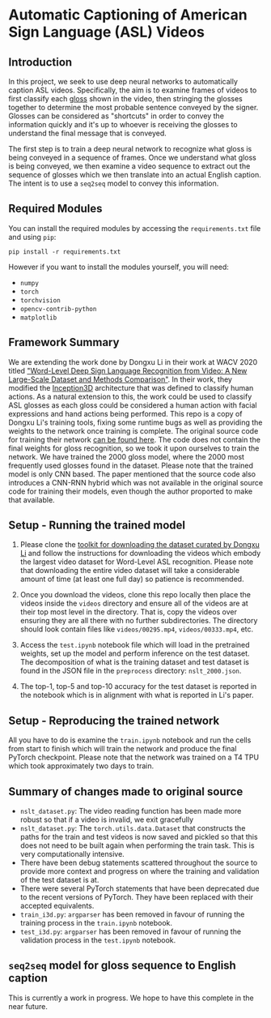 # Automatic Captioning of American Sign Language (ASL) Videos

## Introduction

In this project, we seek to use deep neural networks to automatically caption ASL videos.  Specifically, the aim is to examine frames of videos
to first classify each [gloss](https://www.slideshare.net/MsAmyLC/glossing-in-asl-what-is-it-eight-examples) shown in the video, then stringing
the glosses together to determine the most probable sentence conveyed by the signer.  Glosses can be considered as "shortcuts" in order to
convey the information quickly and it's up to whoever is receiving the glosses to understand the final message that is conveyed.

The first step is to train a deep neural network to recognize what gloss is being conveyed in a sequence of frames.  Once we understand what gloss
is being conveyed, we then examine a video sequence to extract out the sequence of glosses which we then translate into an actual English
caption.  The intent is to use a `seq2seq` model to convey this information.

## Required Modules

You can install the required modules by accessing the `requirements.txt` file and using `pip`:

```
pip install -r requirements.txt
```

However if you want to install the modules yourself, you will need:

* `numpy`
* `torch`
* `torchvision`
* `opencv-contrib-python`
* `matplotlib`

## Framework Summary

We are extending the work done by Dongxu Li in their work at WACV 2020 titled ["Word-Level Deep Sign Language Recognition from Video: A New Large-Scale Dataset
and Methods Comparison"](https://dxli94.github.io/WLASL/).  In their work, they modified the [Inception3D](https://github.com/deepmind/kinetics-i3d) architecture
that was defined to classify human actions.  As a natural extension to this, the work could be used to classify ASL glosses as each gloss could be considered a
human action with facial expressions and hand actions being performed.  This repo is a copy of Dongxu Li's training tools, fixing some runtime bugs as well as providing the
weights to the network once training is complete.  The original source code for training their network [can be found here](https://drive.google.com/file/d/1vktQxvRHNS9psOQVKx5-dsERlmiYFRXC/view).
The code does not contain the final weights for gloss recognition, so we took it upon ourselves to train the network.  We have trained the 2000 gloss model, where
the 2000 most frequently used glosses found in the dataset. Please note that the trained model is only CNN based.  The paper mentioned that the source code also introduces
a CNN-RNN hybrid which was not available in the original source code for training their models, even though the author proported to make that available.

## Setup - Running the trained model

1. Please clone the [toolkit for downloading the dataset curated by Dongxu Li](https://github.com/dxli94/WLASL) and follow the instructions for downloading
the videos which embody the largest video dataset for Word-Level ASL recognition.  Please note that downloading the entire video dataset will take a considerable
amount of time (at least one full day) so patience is recommended.

2. Once you download the videos, clone this repo locally then place the videos inside the `videos` directory and ensure all of the videos are at their top most
level in the directory. That is, copy the videos over ensuring they are all there with no further subdirectories. The directory should look contain files
like `videos/00295.mp4`, `videos/00333.mp4`, etc.

3. Access the `test.ipynb` notebook file which will load in the pretrained weights, set up the model and perform inference on the test dataset.  The decomposition
of what is the training dataset and test dataset is found in the JSON file in the `preprocess` directory: `nslt_2000.json`.

4.  The top-1, top-5 and top-10 accuracy for the test dataset is reported in the notebook which is in alignment with what is reported in Li's paper.

## Setup - Reproducing the trained network

All you have to do is examine the `train.ipynb` notebook and run the cells from start to finish which will train the network and produce the final PyTorch checkpoint.
Please note that the network was trained on a T4 TPU which took approximately two days to train.

## Summary of changes made to original source

* `nslt_dataset.py`: The video reading function has been made more robust so that if a video is invalid, we exit gracefully
* `nslt_dataset.py`: The `torch.utils.data.Dataset` that constructs the paths for the train and test videos is now saved and pickled so that this does not need to be
built again when performing the train task. This is very computationally intensive.
* There have been debug statements scattered throughout the source to provide more context and progress on where the training and validation of the test dataset is at.
* There were several PyTorch statements that have been deprecated due to the recent versions of PyTorch.  They have been replaced with their accepted equivalents.
* `train_i3d.py`: `argparser` has been removed in favour of running the training process in the `train.ipynb` notebook.
* `test_i3d.py`: `argparser` has been removed in favour of running the validation process in the `test.ipynb` notebook.

## `seq2seq` model for gloss sequence to English caption

This is currently a work in progress.  We hope to have this complete in the near future.
